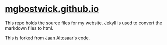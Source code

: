 # [mgbostwick.github.io](https://mgbostwick.github.io)

This repo holds the source files for my website. [Jekyll](https://jekyllrb.com) is used to
convert the markdown files to html.

This is forked from [Jaan Altosaar](https://github.com/altosaar/jaan.io)'s code.
